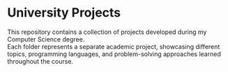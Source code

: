 # University Projects

This repository contains a collection of projects developed during my Computer Science degree.  
Each folder represents a separate academic project, showcasing different topics, programming languages, and problem-solving approaches learned throughout the course.